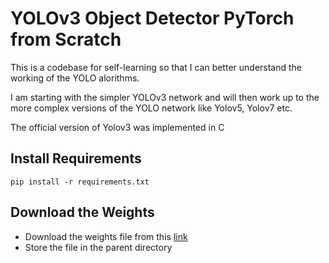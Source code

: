 # YOLOv3 Object Detector PyTorch from Scratch

This is a codebase for self-learning so that I can better understand the working of the YOLO alorithms.<br>

I am starting with the simpler YOLOv3 network and will then work up to the more complex versions of the YOLO network like Yolov5, Yolov7 etc.<br>

The official version of Yolov3 was implemented in C

## Install Requirements
```
pip install -r requirements.txt
```
## Download the Weights
- Download the weights file from this [link](https://pjreddie.com/media/files/yolov3.weights)
- Store the file in the parent directory
